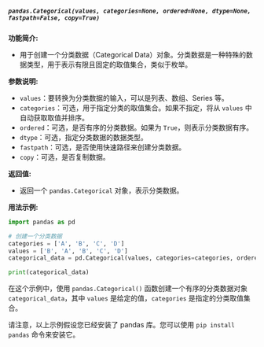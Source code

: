 ##### `pandas.Categorical(values, categories=None, ordered=None, dtype=None, fastpath=False, copy=True)`
**功能简介:**
- 用于创建一个分类数据（Categorical Data）对象。分类数据是一种特殊的数据类型，用于表示有限且固定的取值集合，类似于枚举。

**参数说明:**
- `values`：要转换为分类数据的输入，可以是列表、数组、Series 等。
- `categories`：可选，用于指定分类的取值集合。如果不指定，将从 `values` 中自动获取取值并排序。
- `ordered`：可选，是否有序的分类数据。如果为 `True`，则表示分类数据有序。
- `dtype`：可选，指定分类数据的数据类型。
- `fastpath`：可选，是否使用快速路径来创建分类数据。
- `copy`：可选，是否复制数据。

**返回值:**
- 返回一个 `pandas.Categorical` 对象，表示分类数据。

**用法示例:**
```python
import pandas as pd

# 创建一个分类数据
categories = ['A', 'B', 'C', 'D']
values = ['B', 'A', 'B', 'C', 'D']
categorical_data = pd.Categorical(values, categories=categories, ordered=True)

print(categorical_data)
```

在这个示例中，使用 `pandas.Categorical()` 函数创建一个有序的分类数据对象 `categorical_data`，其中 `values` 是给定的值，`categories` 是指定的分类取值集合。

请注意，以上示例假设您已经安装了 pandas 库。您可以使用 `pip install pandas` 命令来安装它。
